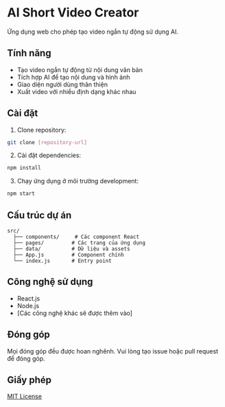 # AI Short Video Creator

Ứng dụng web cho phép tạo video ngắn tự động sử dụng AI.

## Tính năng

- Tạo video ngắn tự động từ nội dung văn bản
- Tích hợp AI để tạo nội dung và hình ảnh
- Giao diện người dùng thân thiện
- Xuất video với nhiều định dạng khác nhau

## Cài đặt

1. Clone repository:
```bash
git clone [repository-url]
```

2. Cài đặt dependencies:
```bash
npm install
```

3. Chạy ứng dụng ở môi trường development:
```bash
npm start
```

## Cấu trúc dự án

```
src/
  ├── components/     # Các component React
  ├── pages/         # Các trang của ứng dụng
  ├── data/          # Dữ liệu và assets
  ├── App.js         # Component chính
  └── index.js       # Entry point
```

## Công nghệ sử dụng

- React.js
- Node.js
- [Các công nghệ khác sẽ được thêm vào]

## Đóng góp

Mọi đóng góp đều được hoan nghênh. Vui lòng tạo issue hoặc pull request để đóng góp.

## Giấy phép

[MIT License](LICENSE)
